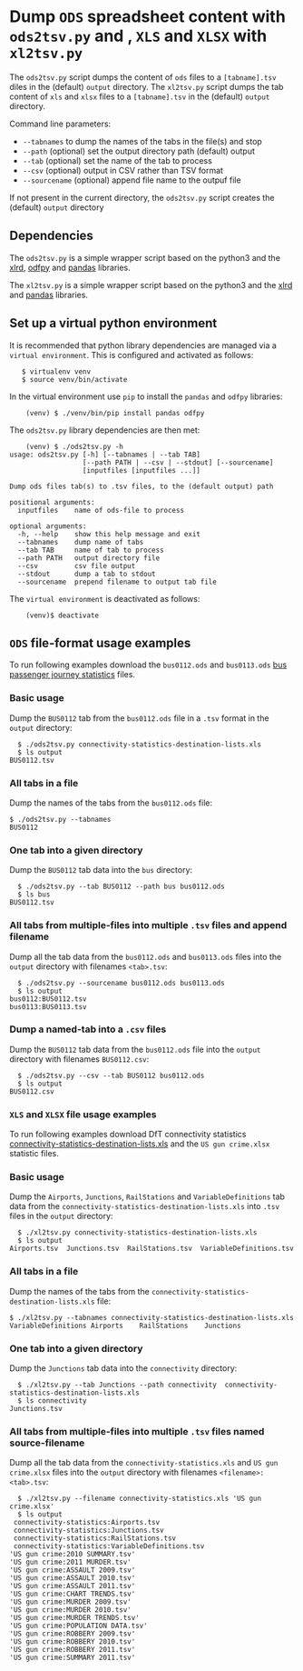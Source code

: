 # Dump `ODS` spreadsheet content with `ods2tsv.py` and , `XLS` and `XLSX` with `xl2tsv.py`

The `ods2tsv.py` script dumps the content of `ods` files to a `[tabname].tsv` diles in the (default) `output` directory. The `xl2tsv.py` script dumps the tab content of `xls` and `xlsx` files to a `[tabname].tsv` in the (default) `output` directory. 

Command line parameters:

+   ```--tabnames``` to dump the names of the tabs in the file(s) and stop  
+   ```--path``` (optional) set the output directory path (default) output  
+   ```--tab``` (optional) set the name of the tab to process  
+   ```--csv``` (optional) output in CSV rather than TSV format  
+   ```--sourcename``` (optional) append file name to the outpuf file 

If not present in the current directory, the `ods2tsv.py` script creates the (default) `output` directory

## Dependencies

The `ods2tsv.py` is a simple wrapper script based on the python3 and the [xlrd](https://pypi.org/project/xlrd), [odfpy](https://https://github.com/eea/odfpy) and [pandas](https://pandas.pydata.org) libraries.

The `xl2tsv.py` is a simple wrapper script based on the python3 and the [xlrd](https://pypi.org/project/xlrd) and [pandas](https://pandas.pydata.org) libraries.

## Set up a virtual python environment

It is recommended that python library dependencies are managed via a `virtual environment`. This is configured and activated as follows:

```
   $ virtualenv venv
   $ source venv/bin/activate
```

In the virtual environment use `pip` to install the `pandas` and `odfpy` libraries: 

```
    (venv) $ ./venv/bin/pip install pandas odfpy
```

The `ods2tsv.py` library dependencies  are then met:

```
    (venv) $ ./ods2tsv.py -h
usage: ods2tsv.py [-h] [--tabnames | --tab TAB]
                  [--path PATH | --csv | --stdout] [--sourcename]
                  [inputfiles [inputfiles ...]]

Dump ods files tab(s) to .tsv files, to the (default output) path

positional arguments:
  inputfiles    name of ods-file to process

optional arguments:
  -h, --help    show this help message and exit
  --tabnames    dump name of tabs
  --tab TAB     name of tab to process
  --path PATH   output directory file
  --csv         csv file output
  --stdout      dump a tab to stdout
  --sourcename  prepend filename to output tab file
```

The `virtual environment` is deactivated as follows:

```
    (venv)$ deactivate 
```

## `ODS` file-format usage examples

To run following examples download the `bus0112.ods` and `bus0113.ods` [bus passenger journey statistics](https://www.gov.uk/government/statistical-data-sets/bus01-local-bus-passenger-journeys) files.

### Basic usage
Dump the `BUS0112` tab from the `bus0112.ods` file in a `.tsv` format in the `output` directory:

```
  $ ./ods2tsv.py connectivity-statistics-destination-lists.xls 
  $ ls output
BUS0112.tsv
```

### All tabs in a file
Dump the names of the tabs from the `bus0112.ods` file:

```
$ ./ods2tsv.py --tabnames 
BUS0112
```

### One tab into a given directory
Dump the `BUS0112` tab data into the `bus` directory:

```
  $ ./ods2tsv.py --tab BUS0112 --path bus bus0112.ods 
  $ ls bus
BUS0112.tsv
```

### All tabs from multiple-files into multiple `.tsv` files and append filename

Dump all the tab data from the `bus0112.ods` and `bus0113.ods` files into the `output` directory with filenames `<tab>.tsv`:

```
  $ ./ods2tsv.py --sourcename bus0112.ods bus0113.ods
  $ ls output
bus0112:BUS0112.tsv
bus0113:BUS0113.tsv
```

### Dump a named-tab into a `.csv` files 

Dump the `BUS0112` tab data from the `bus0112.ods` file into the `output` directory with filenames `BUS0112.csv`:

```
  $ ./ods2tsv.py --csv --tab BUS0112 bus0112.ods
  $ ls output
BUS0112.csv
```

### `XLS` and `XLSX` file usage examples

To run following examples download DfT connectivity statistics [connectivity-statistics-destination-lists.xls](https://www.gov.uk/government/uploads/system/uploads/attachment_data/file/435905/connectivity-statistics-destination-lists.xls) and the `US gun crime.xlsx` statistic files.

### Basic usage
Dump the `Airports`, `Junctions`, `RailStations` and `VariableDefinitions` tab data from the `connectivity-statistics-destination-lists.xls` into `.tsv` files in the `output` directory:

```
  $ ./xl2tsv.py connectivity-statistics-destination-lists.xls 
  $ ls output
Airports.tsv  Junctions.tsv  RailStations.tsv  VariableDefinitions.tsv
```

### All tabs in a file
Dump the names of the tabs from the `connectivity-statistics-destination-lists.xls` file:

```
$ ./xl2tsv.py --tabnames connectivity-statistics-destination-lists.xls 
VariableDefinitions	Airports	RailStations	Junctions
```

### One tab into a given directory
Dump the `Junctions` tab data into the `connectivity` directory:

```
  $ ./xl2tsv.py --tab Junctions --path connectivity  connectivity-statistics-destination-lists.xls 
  $ ls connectivity
Junctions.tsv
```

### All tabs from multiple-files into multiple `.tsv` files named source-filename

Dump all the tab data from the `connectivity-statistics.xls` and `US gun crime.xlsx` files into the `output` directory with filenames `<filename>:<tab>.tsv`:

```
  $ ./xl2tsv.py --filename connectivity-statistics.xls 'US gun crime.xlsx' 
  $ ls output
 connectivity-statistics:Airports.tsv
 connectivity-statistics:Junctions.tsv
 connectivity-statistics:RailStations.tsv
 connectivity-statistics:VariableDefinitions.tsv
'US gun crime:2010 SUMMARY.tsv'
'US gun crime:2011 MURDER.tsv'
'US gun crime:ASSAULT 2009.tsv'
'US gun crime:ASSAULT 2010.tsv'
'US gun crime:ASSAULT 2011.tsv'
'US gun crime:CHART TRENDS.tsv'
'US gun crime:MURDER 2009.tsv'
'US gun crime:MURDER 2010.tsv'
'US gun crime:MURDER TRENDS.tsv'
'US gun crime:POPULATION DATA.tsv'
'US gun crime:ROBBERY 2009.tsv'
'US gun crime:ROBBERY 2010.tsv'
'US gun crime:ROBBERY 2011.tsv'
'US gun crime:SUMMARY 2011.tsv'
```
